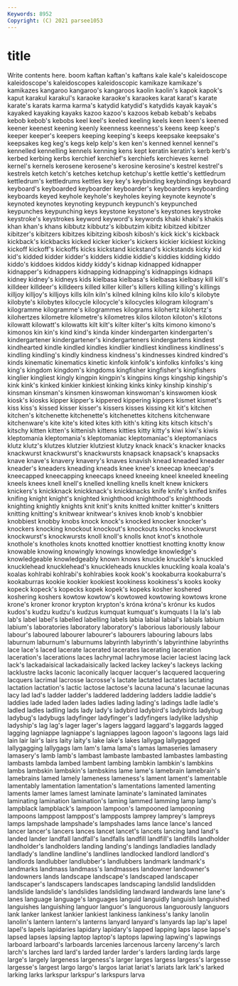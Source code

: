 ```yaml
---
Keywords: 8952
Copyright: (C) 2021 parsee1053
---
```


# title

Write contents here.
boom kaftan kaftan's kaftans kale kale's kaleidoscope kaleidoscope's kaleidoscopes
kaleidoscopic kamikaze kamikaze's kamikazes kangaroo kangaroo's kangaroos kaolin kaolin's kapok
kapok's kaput karakul karakul's karaoke karaoke's karaokes karat karat's karate
karate's karats karma karma's katydid katydid's katydids kayak kayak's kayaked
kayaking kayaks kazoo kazoo's kazoos kebab kebab's kebabs kebob kebob's
kebobs keel keel's keeled keeling keels keen keen's keened keener
keenest keening keenly keenness keenness's keens keep keep's keeper keeper's
keepers keeping keeping's keeps keepsake keepsake's keepsakes keg keg's kegs
kelp kelp's ken ken's kenned kennel kennel's kennelled kennelling kennels
kenning kens kept keratin keratin's kerb kerb's kerbed kerbing kerbs
kerchief kerchief's kerchiefs kerchieves kernel kernel's kernels kerosene kerosene's kerosine
kerosine's kestrel kestrel's kestrels ketch ketch's ketches ketchup ketchup's kettle
kettle's kettledrum kettledrum's kettledrums kettles key key's keybinding keybindings keyboard
keyboard's keyboarded keyboarder keyboarder's keyboarders keyboarding keyboards keyed keyhole keyhole's
keyholes keying keynote keynote's keynoted keynotes keynoting keypunch keypunch's keypunched
keypunches keypunching keys keystone keystone's keystones keystroke keystroke's keystrokes keyword
keyword's keywords khaki khaki's khakis khan khan's khans kibbutz kibbutz's
kibbutzim kibitz kibitzed kibitzer kibitzer's kibitzers kibitzes kibitzing kibosh kibosh's
kick kick's kickback kickback's kickbacks kicked kicker kicker's kickers kickier
kickiest kicking kickoff kickoff's kickoffs kicks kickstand kickstand's kickstands kicky
kid kid's kidded kidder kidder's kidders kiddie kiddie's kiddies kidding
kiddo kiddo's kiddoes kiddos kiddy kiddy's kidnap kidnapped kidnapper kidnapper's
kidnappers kidnapping kidnapping's kidnappings kidnaps kidney kidney's kidneys kids kielbasa
kielbasa's kielbasas kielbasy kill kill's killdeer killdeer's killdeers killed killer
killer's killers killing killing's killings killjoy killjoy's killjoys kills kiln
kiln's kilned kilning kilns kilo kilo's kilobyte kilobyte's kilobytes kilocycle
kilocycle's kilocycles kilogram kilogram's kilogramme kilogramme's kilogrammes kilograms kilohertz kilohertz's
kilohertzes kilometre kilometre's kilometres kilos kiloton kiloton's kilotons kilowatt kilowatt's
kilowatts kilt kilt's kilter kilter's kilts kimono kimono's kimonos kin
kin's kind kind's kinda kinder kindergarten kindergarten's kindergartener kindergartener's kindergarteners
kindergartens kindest kindhearted kindle kindled kindles kindlier kindliest kindliness kindliness's
kindling kindling's kindly kindness kindness's kindnesses kindred kindred's kinds kinematic
kinematics kinetic kinfolk kinfolk's kinfolks kinfolks's king king's kingdom kingdom's
kingdoms kingfisher kingfisher's kingfishers kinglier kingliest kingly kingpin kingpin's kingpins
kings kingship kingship's kink kink's kinked kinkier kinkiest kinking kinks
kinky kinship kinship's kinsman kinsman's kinsmen kinswoman kinswoman's kinswomen kiosk
kiosk's kiosks kipper kipper's kippered kippering kippers kismet kismet's kiss
kiss's kissed kisser kisser's kissers kisses kissing kit kit's kitchen
kitchen's kitchenette kitchenette's kitchenettes kitchens kitchenware kitchenware's kite kite's kited
kites kith kith's kiting kits kitsch kitsch's kitschy kitten kitten's
kittenish kittens kitties kitty kitty's kiwi kiwi's kiwis kleptomania kleptomania's
kleptomaniac kleptomaniac's kleptomaniacs klutz klutz's klutzes klutzier klutziest klutzy knack
knack's knacker knacks knackwurst knackwurst's knackwursts knapsack knapsack's knapsacks knave
knave's knavery knavery's knaves knavish knead kneaded kneader kneader's kneaders
kneading kneads knee knee's kneecap kneecap's kneecapped kneecapping kneecaps kneed
kneeing kneel kneeled kneeling kneels knees knell knell's knelled knelling
knells knelt knew knickers knickers's knickknack knickknack's knickknacks knife knife's
knifed knifes knifing knight knight's knighted knighthood knighthood's knighthoods knighting
knightly knights knit knit's knits knitted knitter knitter's knitters knitting
knitting's knitwear knitwear's knives knob knob's knobbier knobbiest knobby knobs
knock knock's knocked knocker knocker's knockers knocking knockout knockout's knockouts
knocks knockwurst knockwurst's knockwursts knoll knoll's knolls knot knot's knothole
knothole's knotholes knots knotted knottier knottiest knotting knotty know knowable
knowing knowingly knowings knowledge knowledge's knowledgeable knowledgeably known knows knuckle
knuckle's knuckled knucklehead knucklehead's knuckleheads knuckles knuckling koala koala's koalas
kohlrabi kohlrabi's kohlrabies kook kook's kookaburra kookaburra's kookaburras kookie kookier
kookiest kookiness kookiness's kooks kooky kopeck kopeck's kopecks kopek kopek's
kopeks kosher koshered koshering koshers kowtow kowtow's kowtowed kowtowing kowtows
krone krone's kroner kronor krypton krypton's króna króna's krónur ks
kudos kudos's kudzu kudzu's kudzus kumquat kumquat's kumquats l la
la's lab lab's label label's labelled labelling labels labia labial
labial's labials labium labium's laboratories laboratory laboratory's laborious laboriously labour
labour's laboured labourer labourer's labourers labouring labours labs laburnum laburnum's
laburnums labyrinth labyrinth's labyrinthine labyrinths lace lace's laced lacerate lacerated
lacerates lacerating laceration laceration's lacerations laces lachrymal lachrymose lacier laciest
lacing lack lack's lackadaisical lackadaisically lacked lackey lackey's lackeys lacking
lacklustre lacks laconic laconically lacquer lacquer's lacquered lacquering lacquers lacrimal
lacrosse lacrosse's lactate lactated lactates lactating lactation lactation's lactic lactose
lactose's lacuna lacuna's lacunae lacunas lacy lad lad's ladder ladder's
laddered laddering ladders laddie laddie's laddies lade laded laden lades
ladies lading lading's ladings ladle ladle's ladled ladles ladling lads
lady lady's ladybird ladybird's ladybirds ladybug ladybug's ladybugs ladyfinger ladyfinger's
ladyfingers ladylike ladyship ladyship's lag lag's lager lager's lagers laggard
laggard's laggards lagged lagging lagniappe lagniappe's lagniappes lagoon lagoon's lagoons
lags laid lain lair lair's lairs laity laity's lake lake's
lakes lallygag lallygagged lallygagging lallygags lam lam's lama lama's lamas
lamaseries lamasery lamasery's lamb lamb's lambast lambaste lambasted lambastes lambasting
lambasts lambda lambed lambent lambing lambkin lambkin's lambkins lambs lambskin
lambskin's lambskins lame lame's lamebrain lamebrain's lamebrains lamed lamely lameness
lameness's lament lament's lamentable lamentably lamentation lamentation's lamentations lamented lamenting
laments lamer lames lamest laminate laminate's laminated laminates laminating lamination
lamination's laming lammed lamming lamp lamp's lampblack lampblack's lampoon lampoon's
lampooned lampooning lampoons lamppost lamppost's lampposts lamprey lamprey's lampreys lamps
lampshade lampshade's lampshades lams lance lance's lanced lancer lancer's lancers
lances lancet lancet's lancets lancing land land's landed lander landfall
landfall's landfalls landfill landfill's landfills landholder landholder's landholders landing landing's
landings landladies landlady landlady's landline landline's landlines landlocked landlord landlord's
landlords landlubber landlubber's landlubbers landmark landmark's landmarks landmass landmass's landmasses
landowner landowner's landowners lands landscape landscape's landscaped landscaper landscaper's landscapers
landscapes landscaping landslid landslidden landslide landslide's landslides landsliding landward landwards
lane lane's lanes language language's languages languid languidly languish languished
languishes languishing languor languor's languorous languorously languors lank lanker lankest
lankier lankiest lankiness lankiness's lanky lanolin lanolin's lantern lantern's lanterns
lanyard lanyard's lanyards lap lap's lapel lapel's lapels lapidaries lapidary
lapidary's lapped lapping laps lapse lapse's lapsed lapses lapsing laptop
laptop's laptops lapwing lapwing's lapwings larboard larboard's larboards larcenies larcenous
larceny larceny's larch larch's larches lard lard's larded larder larder's
larders larding lards large large's largely largeness largeness's larger larges
largess largess's largesse largesse's largest largo largo's largos lariat lariat's
lariats lark lark's larked larking larks larkspur larkspur's larkspurs larva
